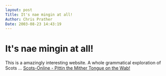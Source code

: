```yaml
---
layout: post
Title: It's nae mingin at all!  
Author: Chris Prather
Date: 2003-08-23 14:43:19
---
```


# It's nae mingin at all!
This is a amazingly interesting website. A whole grammatical exploration of Scots ... 
<a title="Scots-Online - Pittin the Mither Tongue on the Wab!" href="http://www.scots-online.org/">Scots-Online - Pittin the Mither Tongue on the Wab!</a>


